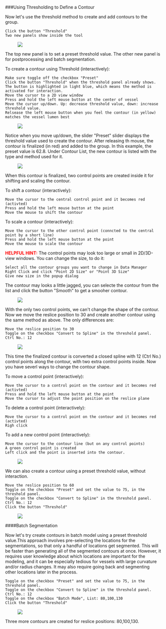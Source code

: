 ###Using Thresholding to Define a Contour

Now let's use the threshold method to create and add contours to the group.

	Click the button "Threshold"
	Two new panels show inside the tool

<figure>
  <img class="svImg svImgSm"  src="documentation/modeling/imgs/segmentation/thresholdpanel.png"> 
  <figcaption class="svCaption" ></figcaption>
</figure>

The top new panel is to set a preset threshold value. The other new panel is for postprocessing and batch segmentation.

To create a contour using Threshold (interactively):

	Make sure toggle off the checkbox "Preset"	
	Click the button "Threshold" when the threshold panel already shows.
	The button is highlighted in light blue, which means the method is activated for interaction.
	Move the cursor to a 2D view window
	Press and hold the left mouse button at the center of vessel
	Move the cursor up/down. Up: decrease threshold value, down: increase threshold value.
	Relsease the left mouse button when you feel the contour (in yellow) matches the vessel lumen best
<figure>
  <img class="svImg svImgLg"  src="documentation/modeling/imgs/segmentation/thresholdinteractive.png"> 
  <figcaption class="svCaption" ></figcaption>
</figure>

Notice when you move up/down, the slider "Preset" slider displays the threshold value used to create the contour. After releasing th mouse, the contour is finalized (in red) and added to the group. In this example, the preset value is 62.8. Under Contour List, the new contour is listed with the type and method used for it.

<figure>
  <img class="svImg svImgLg"  src="documentation/modeling/imgs/segmentation/thresholdinteractive2.png"> 
  <figcaption class="svCaption" ></figcaption>
</figure>

When this contour is finalized, two control points are created inside it for shifting and scaling the contour.

To shift a contour (interactively):

	Move the cursor to the central control point and it becomes red (activted)
	Press and hold the left mouse button at the point
	Move the mouse to shift the contour

To scale a contour (interactively):

	Move the cursor to the other control point (conncted to the central point by a short line)
	Press and hold the left mouse button at the point
	Move the mouse to scale the contour

<font color="red">**HELPFUL HINT:** </font>  The control points may look too large or small in 2D/3D-view windows. You can change the size, to do it:
	
	Select all the contour groups you want to change in Data Manager
	Right Click and click "Point 2D Size" or "Point 3D Size"
	Give new size in the popup dialog



The contour may looks a little jagged, you can selecte the contour from the list and click the button "Smooth" to get a smooher contour.

 <figure>
  <img class="svImg svImgMd"  src="documentation/modeling/imgs/segmentation/smoothedcontour.png"> 
  <figcaption class="svCaption" ></figcaption>
</figure>


With the only two control points, we can't change the shape of the contour. Now we move the reslice position to 30 and create another contour using the same method as above. The only differences are:

	Move the reslice position to 30	
	Toggle on the checkbox "Convert to Spline" in the threshold panel.
	Ctrl No.: 12

<figure>
  <img class="svImg svImgMd"  src="documentation/modeling/imgs/segmentation/thresholdinteractive3.png"> 
  <figcaption class="svCaption" ></figcaption>
</figure>

This time the finalized contour is converted a closed spline with 12 (Ctrl No.) control points along the contour, with two extra control points inside. Now you have severl ways to change the contour shape.

To move a control point (interactively):

	Move the cursor to a control point on the contour and it becomes red (activted)
	Press and hold the left mouse button at the point
	Move the cursor to adjust the point position on the reslice plane

To delete a control point (interactively):

	Move the cursor to a control point on the contour and it becomes red (activted)
	Righ click

To add a new control point (interactively):

 	Move the cursor to the contour line (but on any control points)
	A green control point is created
	Left click and the point is inserted into the contour.

<figure>
  <img class="svImg svImgSm"  src="documentation/modeling/imgs/segmentation/addcontrolpoint.png"> 
  <figcaption class="svCaption" ></figcaption>
</figure>

We can also create a contour using a preset threshold value, without interaction.

	Move the reslice position to 60	
	Toggle on the checkbox "Preset" and set the value to 75, in the threshold panel.
	Toggle on the checkbox "Convert to Spline" in the threshold panel.
	Ctrl No.: 12
	Click the button "Threshold"

<figure>
  <img class="svImg svImgLg"  src="documentation/modeling/imgs/segmentation/thresholdpreset.png"> 
  <figcaption class="svCaption" ></figcaption>
</figure>

####Batch Segmentation

Now let's try  create contours in batch model using a preset threshold value.This approach involves pre-selecting the locations for the segmentations, so that only a handful of locations get segmented. This will be faster than generating all of the segmented contours at once. However, it requires user knowledge about which locations are important for the modeling, and it can be especially tedious for vessels with large curvature and/or radius changes. It may also require going back and segmenting other locations later in the process.

	Toggle on the checkbox "Preset" and set the value to 75, in the threshold panel.
	Toggle on the checkbox "Convert to Spline" in the threshold panel.
	Ctrl No.: 12
	Toggle on the checkbox "Batch Mode", List: 80,100,130
	Click the button "Threshold"

<figure>
  <img class="svImg svImgLg"  src="documentation/modeling/imgs/segmentation/thresholdbatch.png"> 
  <figcaption class="svCaption" ></figcaption>
</figure>

Three more contours are created for reslice positions: 80,100,130. 
